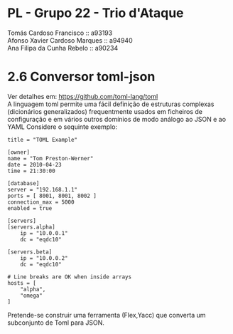 # PL - Grupo 22 - Trio d'Ataque

  Tomás Cardoso Francisco :: a93193\
  Afonso Xavier Cardoso Marques :: a94940\
  Ana Filipa da Cunha Rebelo :: a90234

# 2.6 Conversor toml-json

Ver detalhes em: https://github.com/toml-lang/toml 
\
A linguagem toml permite uma fácil definição de estruturas complexas (dicionários generalizados) frequentmente usados em
ficheiros de configuração e em vários outros domínios de modo análogo ao JSON e ao YAML
Considere o sequinte exemplo:

	title = "TOML Example"

	[owner]
	name = "Tom Preston-Werner"
	date = 2010-04-23
	time = 21:30:00

	[database]
	server = "192.168.1.1"
	ports = [ 8001, 8001, 8002 ]
	connection_max = 5000
	enabled = true

	[servers]
	[servers.alpha]
	    ip = "10.0.0.1"
	    dc = "eqdc10"

	[servers.beta]
	    ip = "10.0.0.2"
	    dc = "eqdc10"

	# Line breaks are OK when inside arrays
	hosts = [
	    "alpha",
	    "omega"
	]

Pretende-se construir uma ferramenta (Flex,Yacc) que converta um subconjunto de Toml para JSON.
